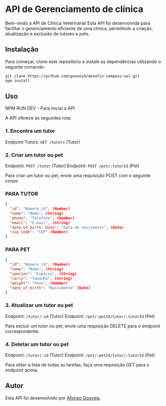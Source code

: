 # API de Gerenciamento de clínica

Bem-vindo à API de Clínica Veterinária! Esta API foi desenvolvida para facilitar o gerenciamento eficiente de uma clínica, permitindo a criação, atualização e exclusão de tutores e pets.

## Instalação

Para começar, clone este repositório e instale as dependências utilizando o seguinte comando:

```bash
git clone https://github.com/gouvei4/desafio-compass-uol.git
npm install
```

## Uso

NPM RUN DEV - Para inicial a API

A API oferece as seguintes rota:

### 1. Encontra um tutor

Endpoint Tutors: `GET /tutors` (Tutor)

### 2. Criar um tutor ou pet

Endpoint: `POST /tutor` (Tutor)
Endpoint: `POST /pet/:tutorId` (Pet)

Para criar um tutor ou pet, envie uma requisição POST com o seguinte corpo:

### PARA TUTOR
```json
{
  "id": "Numero id", (Number)
  "name": "Nome", (String)
  "phone": "Telefone", (Number)
  "email": "E-mail", (String)
  "date_of_birth: Date": "Data de nascimento", (Date)
  "zip_code": "CEP" (Number)
}
```
### PARA PET
```json
{
  "id": "Numero id", (Number)
  "name": "Nome", (String)
  "species": "Espécie", (String)
  "carry": "Tamanho", (String)
  "weight": "Peso", (Number)
  "date_of_birth": "Nascimento" (Date)
}
```

### 3. Atualizar um tutor ou pet

Endpoint: `/tutor/:id` (Tutor)
Endpoint: `/pet/:petId/tutor/:tutorId` (Pet)

Para excluir um tutor ou pet, envie uma requisição DELETE para o endpoint correspondente.

### 4. Deletar um tutor ou pet

Endpoint: `/tutor/:id` (Tutor)
Endpoint: `/pet/:petId/tutor/:tutorId` (Pet)

Para obter a lista de todas as tarefas, faça uma requisição GET para o endpoint acima.

## Autor

Esta API foi desenvolvido por <a href="https://github.com/gouvei4">Afonso Gouveia</a>.
